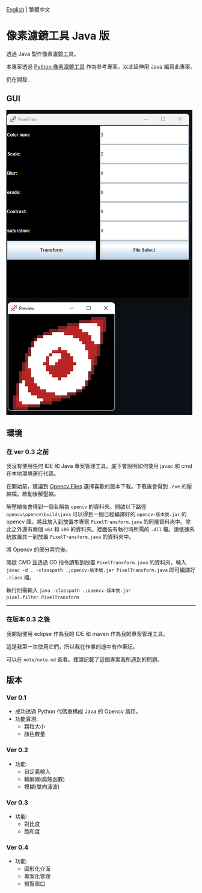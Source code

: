 [English](README.md) | 繁體中文
# 像素濾鏡工具 Java 版
透過 Java 製作像素濾鏡工具。

本專案透過 [Python 像素濾鏡工具](https://github.com/JingShing-Tools/Pixel-Art-transform-in-python) 作為參考專案。以此延伸用 Java 編寫此專案。

仍在開發...

## GUI
![GUI](image/GUI.png)

## 環境
### 在 ver 0.3 之前
我沒有使用任何 IDE 和 Java 專案管理工具。底下會說明如何使用 javac 和 cmd 在本地環境運行代碼。

在開始前，建議到 [Opencv Files](https://sourceforge.net/projects/opencvlibrary/files/) 選擇喜歡的版本下載。下載後會得到 ```.exe``` 的壓縮檔。啟動後解壓縮。

解壓縮後會得到一個名稱為 ```opencv``` 的資料夾。開啟以下路徑 ```opencv\opencv\build\java``` 可以得到一個已經編譯好的 ```opencv-版本號.jar``` 的 opencv 庫。將此放入到放置本專案 ```PixelTransform.java``` 的同層資料夾中。除此之外還有兩個 ```x64``` 和 ```x86``` 的資料夾。裡面裝有執行時所需的 ```.dll``` 檔。請依據系統放置其一到放置 ```PixelTransform.java``` 的資料夾中。

將 Opencv 的部分弄完後。

開啟 CMD 並透過 CD 指令讀取到放置 ```PixelTransform.java``` 的資料夾。輸入 ```javac -d . -classpath .;opencv-版本號.jar PixelTransform.java``` 即可編譯好 ```.class``` 檔。

執行則需輸入 ```java -classpath .;opencv-版本號.jar pixel.filter.PixelTransform```

---
### 在版本 0.3 之後
我開始使用 eclipse 作為我的 IDE 和 maven 作為我的專案管理工具。

這是我第一次使用它們，所以我在作業的途中有作筆記。

可以在 ```note/note.md``` 查看。裡頭記載了這個專案我所遇到的問題。

## 版本
### Ver 0.1
* 成功透過 Python 代碼重構成 Java 的 Opencv 調用。
* 功能實現:
  * 顆粒大小  
  * 顏色數量
### Ver 0.2
* 功能:
  * 自定義輸入
  * 輪廓線(腐蝕函數)
  * 模糊(雙向濾波)
### Ver 0.3
* 功能:
  * 對比度
  * 飽和度
### Ver 0.4
* 功能:
  * 圖形化介面
  * 專案化管理
  * 預覽窗口
